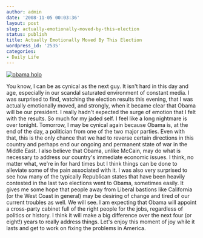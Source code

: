 ```yaml
---
author: admin
date: '2008-11-05 00:03:36'
layout: post
slug: actually-emotionally-moved-by-this-election
status: publish
title: Actually Emotionally Moved By This Election
wordpress_id: '2535'
categories:
- Daily Life
---
```


[![obama
holo](http://farm4.static.flickr.com/3022/3003684903_46be1214d8_o.jpg)](http://www.flickr.com/photos/albill/3003684903/ "obama holo by albill, on Flickr")

You know, I can be as cynical as the next guy. It isn't hard in this day
and age, especially in our scandal saturated environment of constant
media. I was surprised to find, watching the election results this
evening, that I was actually emotionally moved, and strongly, when it
became clear that Obama will be our president. I really hadn't expected
the surge of emotion that I felt with the results. So much for my jaded
self. I feel like a long nightmare is over tonight. Tomorrow, I may be
cynical again because Obama is, at the end of the day, a politician from
one of the two major parties. Even with that, this is the only chance
that we had to reverse certain directions in this country and perhaps
end our ongoing and permanent state of war in the Middle East. I also
believe that Obama, unlike McCain, may do what is necessary to address
our country's immediate economic issues. I think, no matter what, we're
in for hard times but I think things can be done to alleviate some of
the pain associated with it. I was also very surprised to see how many
of the typically Republican states that have been heavily contested in
the last two elections went to Obama, sometimes easily. It gives me some
hope that people away from Liberal bastions like California (or the West
Coast in general) may be desiring of change and tired of our current
troubles as well. We will see. I am expecting that Obama will appoint a
cross-party cabinet full of the right people for the jobs, regardless of
politics or history. I think it will make a big difference over the next
four (or eight!) years to really address things. Let's enjoy this moment
of joy while it lasts and get to work on fixing the problems in America.
